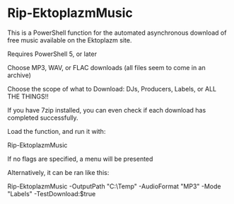 # Rip-EktoplazmMusic
This is a PowerShell function for the automated asynchronous download of free music available on the Ektoplazm site. 


Requires PowerShell 5, or later


Choose MP3, WAV, or FLAC downloads (all files seem to come in an archive)

Choose the scope of what to Download: DJs, Producers, Labels, or ALL THE THINGS!!

If you have 7zip installed, you can even check if each download has completed successfully. 


Load the function, and run it with:


Rip-EktoplazmMusic 


If no flags are specified, a menu will be presented

Alternatively, it can be ran like this:


Rip-EktoplazmMusic -OutputPath "C:\Temp" -AudioFormat "MP3" -Mode "Labels" -TestDownload:$true

